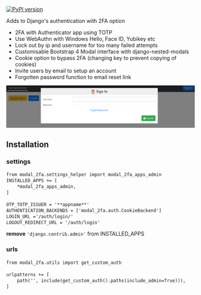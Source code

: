 [![PyPI version](https://badge.fury.io/py/django-modal-2fa.svg)](https://badge.fury.io/py/django-modal-2fa)

Adds to Django's authentication with 2FA option

* 2FA with Authenticator app using TOTP
* Use WebAuthn with Windows Hello, Face ID, Yubikey etc
* Lock out by ip and username for too many failed attempts
* Customisable Bootstrap 4 Modal interface with django-nested-modals
* Cookie option to bypass 2FA (changing key to prevent copying of cookies)
* Invite users by email to setup an account
* Forgotten password function to email reset link

![alt text](docs/login.png)

## Installation

### settings

    from modal_2fa.settings_helper import modal_2fa_apps_admin
    INSTALLED_APPS += [
        *modal_2fa_apps_admin,
    ]
    
    OTP_TOTP_ISSUER = '**appname**'
    AUTHENTICATION_BACKENDS = ['modal_2fa.auth.CookieBackend']        
    LOGIN_URL ='/auth/login/'
    LOGOUT_REDIRECT_URL = '/auth/login'



**remove** 
    ``'django.contrib.admin'``
from INSTALLED_APPS

### urls

    from modal_2fa.utils import get_custom_auth
    
    urlpatterns += [
        path('', include(get_custom_auth().paths(include_admin=True))),    
    ]
